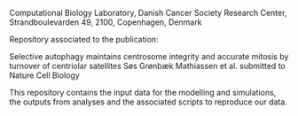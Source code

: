 Computational Biology Laboratory, Danish Cancer Society Research Center, Strandboulevarden 49, 2100, Copenhagen, Denmark

Repository associated to the publication:

Selective autophagy maintains centrosome integrity and accurate mitosis by turnover of centriolar satellites
Søs Grønbæk Mathiassen et al. submitted to Nature Cell Biology


This repository contains the input data for the modelling and simulations, the outputs from analyses and the associated scripts to reproduce our data.
